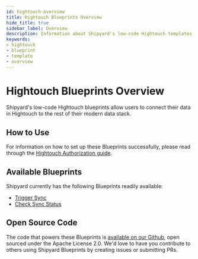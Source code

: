 ```yaml
---
id: hightouch-overview
title: Hightouch Blueprints Overview
hide_title: true
sidebar_label: Overview
description: Information about Shipyard's low-code Hightouch templates.
keywords:
- hightouch
- blueprint
- template
- overview
---
```


# Hightouch Blueprints Overview

Shipyard's low-code Hightouch blueprints allow users to connect their data in Hightouch to the rest of their modern data stack.


## How to Use
For information on how to set up these Blueprints successfully, please read through the [Hightouch Authorization guide](hightouch-authorization.md).


## Available Blueprints
Shipyard currently has the following Blueprints readily available: 
- [Trigger Sync](hightouch-trigger-sync.md)
- [Check Sync Status](hightouch-check-sync-status.md)

## Open Source Code
The code that powers these Blueprints is [available on our Github](https://github.com/shipyardapp/hightouch-blueprints/blob/main/hightouch_blueprints/execute_sync.py), open sourced under the Apache License 2.0. We'd love to have you contribute to others using Shipyard Blueprints by creating issues or submitting PRs.
